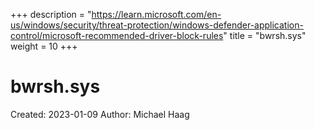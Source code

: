 +++
description = "https://learn.microsoft.com/en-us/windows/security/threat-protection/windows-defender-application-control/microsoft-recommended-driver-block-rules"
title = "bwrsh.sys"
weight = 10
+++

# bwrsh.sys

Created: 2023-01-09
Author: Michael Haag


